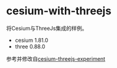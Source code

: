 # cesium-with-threejs

将Cesium与ThreeJs集成的样例。

* cesium 1.81.0
* three 0.88.0

参考并修改自[cesium-threejs-experiment](https://github.com/CesiumGS/cesium-threejs-experiment)
